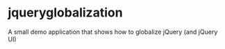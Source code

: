 jqueryglobalization
===================

A small demo application that shows how to globalize jQuery (and jQuery UI)